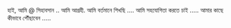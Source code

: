 হাই, আমি @ সিহাবসান ..
আমি আগ্রহী.
আমি বর্তমানে শিখছি ....
আমি সহযোগিতা করতে চাই .....
আমার কাছে কীভাবে পৌঁছাবেন .....

<!---
sihabhasan / sihabhasan একটি ✨ বিশেষ ✨ সংগ্রহস্থল কারণ এটি `README.md` (এই ফাইল) আপনার গিটহাব প্রোফাইলে প্রদর্শিত হবে ...
আপনার পরিবর্তনগুলি একবার দেখার জন্য আপনি পূর্বরূপ লিঙ্কটি ক্লিক করতে পারেন ...
--->
